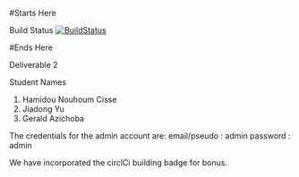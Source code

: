 #Starts Here

Build Status
[![BuildStatus](https://circleci.com/gh/SEG2105-uottawa/seg2105f20-project-project_gr-50.png?branch=master)](https://circleci.com/gh/SEG2105-uottawa/seg2105f20-project-project_gr-50)

#Ends Here

Deliverable 2

Student Names
1) Hamidou Nouhoum Cisse
2) Jiadong Yu
3) Gerald Azichoba

The credentials for the admin account are:
 email/pseudo : admin
 password : admin

We have incorporated the circlCi building badge for bonus.
